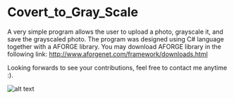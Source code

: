 # Covert_to_Gray_Scale

A very simple program allows the user to upload a photo, grayscale it, and save the grayscaled photo.
The program was designed using C# language together with a AFORGE library. 
You may download AFORGE library in the following link: http://www.aforgenet.com/framework/downloads.html

Looking forwards to see your contributions, feel free to contact me anytime :).

![alt text](https://image.ibb.co/dobPza/1.png)
